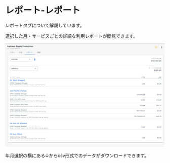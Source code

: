 # レポート-レポート

レポートタブについて解説しています。

選択した月・サービスごとの詳細な利用レポートが閲覧できます。

![](../assets/wavepro/Wave_Pro-2.png)

年月選択の横にある↓からcsv形式でのデータがダウンロードできます。
